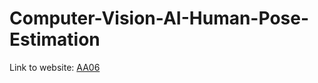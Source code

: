 # Computer-Vision-AI-Human-Pose-Estimation

Link to website: <a href="https://santriptmehta.github.io/CUCEK-AI-Human-Pose-Estimation/" target="_blank" title="AA06">AA06</a> 
